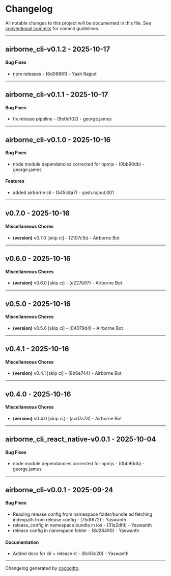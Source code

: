 # Changelog
All notable changes to this project will be documented in this file. See [conventional commits](https://www.conventionalcommits.org/) for commit guidelines.

- - -
## airborne_cli-v0.1.2 - 2025-10-17
#### Bug Fixes
- npm releases - (6d08891) - Yash Rajput

- - -

## airborne_cli-v0.1.1 - 2025-10-17
#### Bug Fixes
- fix release pipeline - (9e0d102) - george.james

- - -

## airborne_cli-v0.1.0 - 2025-10-16
#### Bug Fixes
- node module dependancies corrected for npmjs - (0bb90db) - george.james
#### Features
- added airborne cli - (545c8a7) - yash.rajput.001

- - -

## v0.7.0 - 2025-10-16
#### Miscellaneous Chores
- **(version)** v0.7.0 [skip ci] - (2107c1b) - Airborne Bot

- - -

## v0.6.0 - 2025-10-16
#### Miscellaneous Chores
- **(version)** v0.6.0 [skip ci] - (e227b97) - Airborne Bot

- - -

## v0.5.0 - 2025-10-16
#### Miscellaneous Chores
- **(version)** v0.5.0 [skip ci] - (04079d4) - Airborne Bot

- - -

## v0.4.1 - 2025-10-16
#### Miscellaneous Chores
- **(version)** v0.4.1 [skip ci] - (8b6e744) - Airborne Bot

- - -

## v0.4.0 - 2025-10-16
#### Miscellaneous Chores
- **(version)** v0.4.0 [skip ci] - (acd7a73) - Airborne Bot

- - -

## airborne_cli_react_native-v0.0.1 - 2025-10-04
#### Bug Fixes
- node module dependancies corrected for npmjs - (0bb90db) - george.james

- - -

## airborne_cli-v0.0.1 - 2025-09-24
#### Bug Fixes
- Reading release config from namespace folder/bundle ad fetching indexpath from release config - (75df672) - Yaswanth
- release_config in namespace.bundle in ios - (31a2dfd) - Yaswanth
- release config in namespace folder - (8d28490) - Yaswanth
#### Documentation
- Added docs for cli + release-it - (8c63c20) - Yaswanth

- - -

Changelog generated by [cocogitto](https://github.com/cocogitto/cocogitto).